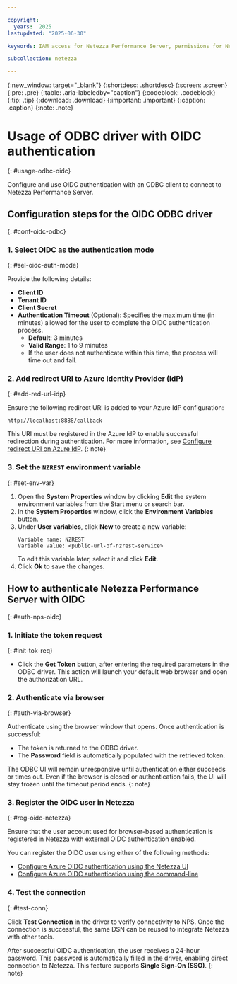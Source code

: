 ```yaml
---

copyright:
  years:  2025
lastupdated: "2025-06-30"

keywords: IAM access for Netezza Performance Server, permissions for Netezza Performance Server, identity and access management for Netezza Performance Server, roles for Netezza Performance Server, actions for Netezza Performance Server, assigning access for Netezza Performance Server

subcollection: netezza

---
```


{:new_window: target="_blank"}
{:shortdesc: .shortdesc}
{:screen: .screen}
{:pre: .pre}
{:table: .aria-labeledby="caption"}
{:codeblock: .codeblock}
{:tip: .tip}
{:download: .download}
{:important: .important}
{:caption: .caption}
{:note: .note}

# Usage of ODBC driver with OIDC authentication
{: #usage-odbc-oidc}

Configure and use OIDC authentication with an ODBC client to connect to Netezza Performance Server.

## Configuration steps for the OIDC ODBC driver
{: #conf-oidc-odbc}

### 1. Select OIDC as the authentication mode
{: #sel-oidc-auth-mode}

Provide the following details:

- **Client ID**
- **Tenant ID**
- **Client Secret**
- **Authentication Timeout** (Optional): Specifies the maximum time (in minutes) allowed for the user to complete the OIDC authentication process.
    - **Default**: 3 minutes
    - **Valid Range**: 1 to 9 minutes
    - If the user does not authenticate within this time, the process will time out and fail.

### 2. Add redirect URI to Azure Identity Provider (IdP)
{: #add-red-url-idp}

Ensure the following redirect URI is added to your Azure IdP configuration:

```url
http://localhost:8888/callback
```

This URI must be registered in the Azure IdP to enable successful redirection during authentication. For more information, see [Configure redirect URI on Azure IdP](/docs/netezza?topic=netezza-oidc-docs#cruai).
{: note}

### 3. Set the `NZREST` environment variable
{: #set-env-var}

1. Open the **System Properties** window by clicking **Edit** the system environment variables from the Start menu or search bar.
2. In the **System Properties** window, click the **Environment Variables** button.
4. Under **User variables**, click **New** to create a new variable:
    ```
    Variable name: NZREST
    Variable value: <public-url-of-nzrest-service>
    ```
    To edit this variable later, select it and click **Edit**.
4. Click **Ok** to save the changes.

## How to authenticate Netezza Performance Server with OIDC
{: #auth-nps-oidc}

### 1. Initiate the token request
{: #init-tok-req}

- Click the **Get Token** button, after entering the required parameters in the ODBC driver. This action will launch your default web browser and open the authorization URL.

### 2. Authenticate via browser
{: #auth-via-browser}

Authenticate using the browser window that opens.
Once authentication is successful:

- The token is returned to the ODBC driver.
- The **Password** field is automatically populated with the retrieved token.

The ODBC UI will remain unresponsive until authentication either succeeds or times out. Even if the browser is closed or authentication fails, the UI will stay frozen until the timeout period ends.
{: note}

### 3. Register the OIDC user in Netezza
{: #reg-oidc-netezza}

Ensure that the user account used for browser-based authentication is registered in Netezza with external OIDC authentication enabled.

You can register the OIDC user using either of the following methods:

- [Configure Azure OIDC authentication using the Netezza UI](/docs/netezza?topic=netezza-enable_oidciamauth#setting_oidc_wc)
- [Configure Azure OIDC authentication using the command-line](/docs/netezza?topic=netezza-enable_oidciamauth#oidcmprocedure)

### 4. Test the connection
{: #test-conn}

Click **Test Connection** in the driver to verify connectivity to NPS.
Once the connection is successful, the same DSN can be reused to integrate Netezza with other tools.

After successful OIDC authentication, the user receives a 24-hour password. This password is automatically filled in the driver, enabling direct connection to Netezza. This feature supports **Single Sign-On (SSO)**.
{: note}
